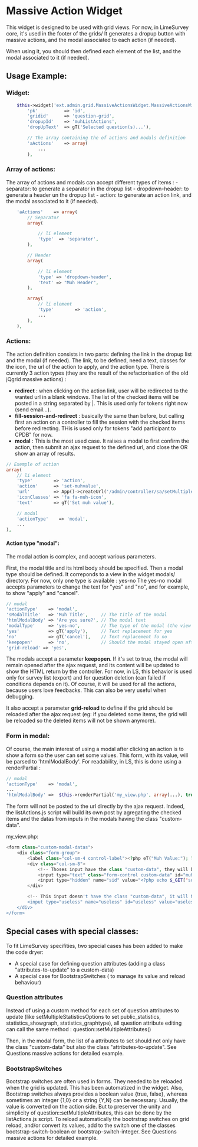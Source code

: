 # Massive Action Widget

 This widget is designed to be used with grid views. For now, in LimeSurvey core, it's used in the footer of the grids/
 It generates a dropup button with massive actions, and the modal associated to each action (if needed).

 When using it, you should then defined each element of the list, and the modal associated to it (if needed).

## Usage Example:

### Widget:
```php
    $this->widget('ext.admin.grid.MassiveActionsWidget.MassiveActionsWidget', array(
        'pk'          => 'id',                                                  // The primary key identifier in the grid (for checkboxes)
        'gridid'      => 'question-grid',                                       // The grid id
        'dropupId'    => 'muhListActions',                                      // The dropup button id (optional)
        'dropUpText'  => gT('Selected question(s)...'),                         // The dropup text button

        // The array containing the of actions and modals definition
        'aActions'    => array(                                                   
            ...
        ),
```

### Array of actions:
The array of actions and modals can accept different types of items :
    - separator: to generate a separator in the dropup list
    - dropdown-header: to generate a header un the dropup list
    - action: to generate an action link, and the modal associated to it (if needed).

```php
    'aActions'    => array(
        // Separator
        array(

            // li element
            'type'  => 'separator',
        ),

        // Header
        array(

            // li element
            'type' => 'dropdown-header',
            'text' => "Muh Header",
        ),

        array(
            // li element
            'type'        => 'action',
            ...
        ),        
    ),
```

### Actions:
The action definition consists in two parts: defining the link in the dropup list and the modal (if needed).
The link, to be defined, need a text, classes for the icon, the url of the action to apply, and the action type.
There is currently 3 action types (they are the result of the refactorisation of the old jQgrid massive actions) :

- **redirect** : when clicking on the action link, user will be redirected to the wanted url in a blank windows. The list of the checked items will be posted in a string separated by |. This is used only for tokens right now (send email...).
- **fill-session-and-redirect** : basically the same than before, but calling first an action on a controller to fill the session with the checked items before redirecting. THis is used only for tokens "add participant to CPDB" for now.
- **modal** : This is the most used case. It raises a modal to first confirm the action, then submit an ajax request to the defined url, and close the OR show an array of results.

```php
// Exemple of action
array(
    // li element
    'type'        => 'action',                                                        
    'action'      => 'set-muhvalue',
    'url'         => App()->createUrl('/admin/controller/sa/setMultipleMuhValue/'),     // The url to reach the action method
    'iconClasses' => 'fa fa-muh-icon',                                                  // The class to define the icon that will be show net to the action link in the dropUp button
    'text'        => gT('Set muh value'),                                               // The text of the action link in the dropUp button

    // modal
    'actionType'    => 'modal',                                                         // the action type
    ...
),
```

#### Action type "modal":
The modal action is complex, and accept various parameters.

First, the modal title and its html body should be specified. Then  a modal type should be defined. It correponds to a view in the widget modals/ directory. For now, only one type is available : yes-no The yes-no modal accepts parameters to change the text for "yes" and "no", and for example, to show "apply" and "cancel".

```php
// modal
'actionType'    => 'modal',         
'sModalTitle'   => 'Muh Title',     // The title of the modal
'htmlModalBody' => 'Are you sure?', // The modal text
'modalType'     => 'yes-no',        // The type of the modal (the view to use)
'yes'           => gT('apply'),     // Text replacement for yes
'no'            => gT('cancel'),    // Text replacement fo no
'keepopen'      => 'no',            // Should the modal stayed open after the ajax request ?
'grid-reload' => 'yes',
```

The modals accept a parameter **keepopen**. If it's set to true, the modal will remain opened after the ajax request, and its content will be updated to show the HTML return by the controller. For now, in LS, this behavior is used only for survey list (export) and for question deletion (can failed if conditions depends on it). Of course, it will be used for all the actions, because users love feedbacks.  This can also be very useful when debugging.

It also accept a parameter **grid-reload** to define if the grid should be reloaded after the ajax request (eg: if you deleted some items, the grid will be reloaded so the deleted items will not be shown anymore).

### Form in modal:
Of course, the main interest of using a modal after clicking an action is to show a form so the user can set some values. This form, with its value, will be parsed to 'htmlModalBody'. For readability, in LS, this is done using a renderPartial :

```php
// modal
'actionType'    => 'modal',         
...
'htmlModalBody' =>  $this->renderPartial('my_view.php', array(...), true),
```

The form will not be posted to the url directly by the ajax request. Indeed, the listActions.js script will build its own post by agregating the checked items and the datas from inputs in the modals having the class "custom-data".

my_view.php:
```php
<form class="custom-modal-datas">                                                   <!-- The form itself is optional-->
    <div class="form-group">
        <label class="col-sm-4 control-label"><?php eT("Muh Value:"); ?></label>
        <div class="col-sm-8">
            <!-- Thoses input have the class "custom-data", they will be posted by the ajax request -->
            <input type="text" class="form-control custom-data" id="muhvalue" name="muhvalue" value="">         
            <input type="hidden" name="sid" value="<?php echo $_GET['surveyid']; ?>" class="custom-data"/>
        </div>

        <!-- This input doesn't have the class "custom-data", it will NOT be posted by the ajax request -->
        <input type="useless" name="useless" id="useless" value="useless" />
    </div>
</form>
```

## Special cases with special classes:
To fit LimeSurvey specifities, two special cases has been added to make the code dryer:
- A special case for defining question attributes (adding a class "attributes-to-update" to a custom-data)
- A special case for BootstrapSwitches ( to manage its value and reload behaviour)

### Question attributes
Instead of using a custom method for each set of question attributes to update (like setMultipleStatisticsOptions to set public_statistics, statistics_showgraph, statistics_graphtype), all question attribute editing can call the same method : question::setMultipleAttributes()

Then, in the modal form, the list of a attributes to set should not only have the class "custom-data" but also the class "attributes-to-update".
See Questions massive actions for detailed example.

### BootstrapSwitches
Bootstrap switches are often used in forms. They needed to be reloaded when the grid is updated. This has been automatized in the widget.
Also, Bootstrap switches always provides a boolean value {true, false}, whereas sometimes an integer {1,0} or a string {Y,N} can be necessary. Usually, the value is converted on the action side. But to preserver the unity and simplicity of question::setMultipleAttributes, this can be done by the listActions.js script.
To reload automatically the bootrstrap switches on grid reload, and/or convert its values, add to the switch one of the classes bootstrap-switch-boolean or bootstrap-switch-integer.
See Questions massive actions for detailed example. 
